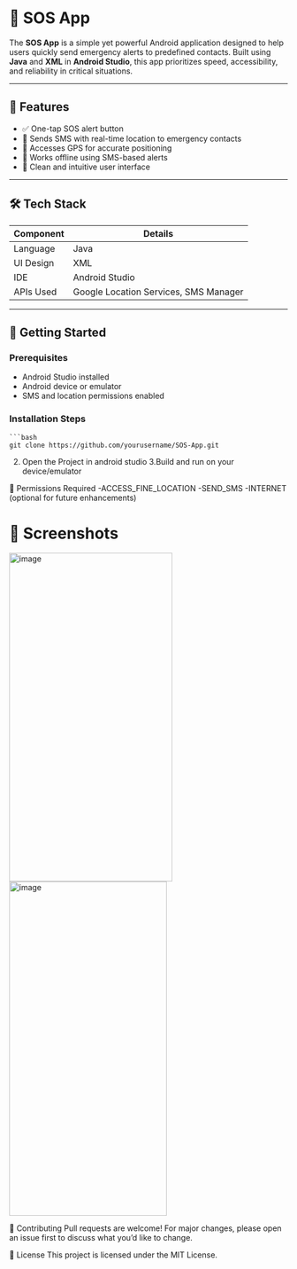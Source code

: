 # 🚨 SOS App

The **SOS App** is a simple yet powerful Android application designed to help users quickly send emergency alerts to predefined contacts. Built using **Java** and **XML** in **Android Studio**, this app prioritizes speed, accessibility, and reliability in critical situations.

---

## 📱 Features

- ✅ One-tap SOS alert button  
- 📍 Sends SMS with real-time location to emergency contacts  
- 📡 Accesses GPS for accurate positioning  
- 📴 Works offline using SMS-based alerts  
- 🎨 Clean and intuitive user interface  

---

## 🛠️ Tech Stack

| Component     | Details                     |
|---------------|-----------------------------|
| Language      | Java                        |
| UI Design     | XML                         |
| IDE           | Android Studio              |
| APIs Used     | Google Location Services, SMS Manager |

---

## 🚀 Getting Started

### Prerequisites

- Android Studio installed  
- Android device or emulator  
- SMS and location permissions enabled  

### Installation Steps

    ```bash
    git clone https://github.com/yourusername/SOS-App.git

2. Open the Project in android studio
3.Build and run on your device/emulator

🔐 Permissions Required
-ACCESS_FINE_LOCATION
-SEND_SMS
-INTERNET (optional for future enhancements)

<h1>📸 Screenshots</h1>
<img width="295" height="593" alt="image" src="https://github.com/user-attachments/assets/a58365fc-7775-4100-b65f-c18ead66b6df" />
<img width="285" height="603" alt="image" src="https://github.com/user-attachments/assets/a1d90ae8-72c6-4d43-9f05-8910f5f0a461" />


🤝 Contributing
Pull requests are welcome! For major changes, please open an issue first to discuss what you’d like to change.

📄 License
This project is licensed under the MIT License.



